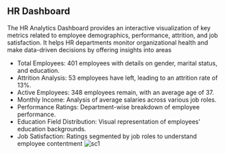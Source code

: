 ## HR Dashboard
The HR Analytics Dashboard provides an interactive visualization of key metrics related to employee demographics, performance, attrition, and job satisfaction. It helps HR departments monitor organizational health and make data-driven decisions by offering insights into areas 

- Total Employees: 401 employees with details on gender, marital status, and education.
- Attrition Analysis: 53 employees have left, leading to an attrition rate of 13%.
- Active Employees: 348 employees remain, with an average age of 37.
- Monthly Income: Analysis of average salaries across various job roles.
- Performance Ratings: Department-wise breakdown of employee performance.
- Education Field Distribution: Visual representation of employees' education backgrounds.
- Job Satisfaction: Ratings segmented by job roles to understand employee contentment
 ![sc1](https://github.com/user-attachments/assets/7fac95e3-ee7a-4012-a2cd-cdff3f72a56b)
